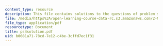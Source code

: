 ```yaml
---
content_type: resource
description: This file contains solutions to the questions of problem set 4.
file: /media/https%3A/open-learning-course-data-rc.s3.amazonaws.com/2-993j-introduction-to-numerical-analysis-for-engineering-13-002j-spring-2005/b0081a7178cd7e12c4be3cffd7ec1f31_ps4solution.pdf
file_type: application/pdf
resourcetype: Document
title: ps4solution.pdf
uid: b0081a71-78cd-7e12-c4be-3cffd7ec1f31
---
```

